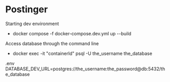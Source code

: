 # Postinger

Starting dev environment

-   docker compose -f docker-compose.dev.yml up --build

Access database through the command line

-   docker exec -it "containerId" psql -U the_username the_database

.env
DATABASE_DEV_URL=postgres://the_username:the_password@db:5432/the_database
